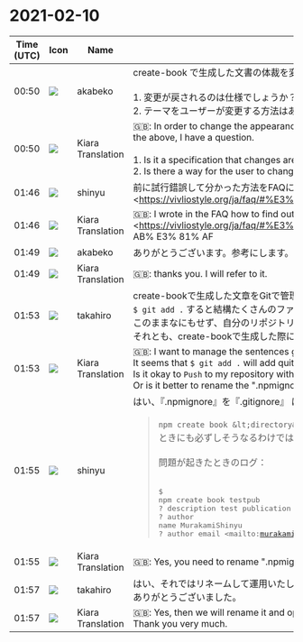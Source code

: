 # 2021-02-10

|Time (UTC)|Icon|Name|Message|
|---|---|---|---|
|00:50|![](https://avatars.slack-edge.com/2019-05-15/624511073651_25909952cd7a069ceed2_72.png)|akabeko|create-book で生成した文書の体裁を変更するため、テーマの `theme.css` や `scss/` 内の `*.scss` をいじってみたのですが、`npm run build` を実行すると変更前に戻るようです。以上を踏まえて質問です。<br><br>1. 変更が戻されるのは仕様でしょうか？<br>2. テーマをユーザーが変更する方法はありますか？|
|00:50|![](https://avatars.slack-edge.com/2019-08-21/732685848020_f3f20736795184660348_72.png)|Kiara Translation|🇬🇧: In order to change the appearance of the document generated by create-book, I tried playing with `theme.css` in the theme and` * .scss` in `scss /`, but when I run `npm run build`, it is before the change Seems to return to. Based on the above, I have a question.<br><br>1. Is it a specification that changes are returned?<br>2. Is there a way for the user to change the theme?|
|01:46|![](https://avatars.slack-edge.com/2018-04-27/354445776386_e258f5ed5ba887b08668_72.jpg)|shinyu|前に試行錯誤して分かった方法をFAQに書いてます「テーマをカスタマイズするには？」<br><https://vivliostyle.org/ja/faq/#%E3%83%86%E3%83%BC%E3%83%9E%E3%82%92%E3%82%AB%E3%82%B9%E3%82%BF%E3%83%9E%E3%82%A4%E3%82%BA%E3%81%99%E3%82%8B%E3%81%AB%E3%81%AF|https://vivliostyle.org/ja/faq/#%E3%83%86%E3%83%BC%E3%83%9E%E3%82%92%E3%82%AB%E3%82%B9%E[…]%9E%E3%82%A4%E3%82%BA%E3%81%99%E3%82%8B%E3%81%AB%E3%81%AF><br><blockquote>Vivliostyle — open source, web browser based CSS typesetting engine project</blockquote>|
|01:46|![](https://avatars.slack-edge.com/2019-08-21/732685848020_f3f20736795184660348_72.png)|Kiara Translation|🇬🇧: I wrote in the FAQ how to find out by trial and error before "How to customize the theme?"<br><https://vivliostyle.org/ja/faq/#%E3%83%86%E3%83%BC%E3%83%9E%E3%82%92%E3%82%AB%E3%82%B9 % E3% 82% BF% E3% 83% 9E% E3% 82% A4% E3% 82% BA% E3% 81% 99% E3% 82% 8B% E3% 81% AB% E3% 81% AF | https //vivliostyle.org/ja/faq/#%E3%83%86%E3%83%BC%E3%83%9E%E3%82%92%E3%82%AB%E3%82%B9%E […]% 9E% E3% 82% A4% E3% 82% BA% E3% 81% 99% E3% 82% 8B% E3% 81% AB% E3% 81% AF>|
|01:49|![](https://avatars.slack-edge.com/2019-05-15/624511073651_25909952cd7a069ceed2_72.png)|akabeko|ありがとうございます。参考にします。|
|01:49|![](https://avatars.slack-edge.com/2019-08-21/732685848020_f3f20736795184660348_72.png)|Kiara Translation|🇬🇧: thanks you. I will refer to it.|
|01:53|![](https://secure.gravatar.com/avatar/efc42bfa256a41ecab309898f63f2f12.jpg?s=72&d=https%3A%2F%2Fa.slack-edge.com%2Fdf10d%2Fimg%2Favatars%2Fava_0007-72.png)|takahiro|create-bookで生成した文章をGitで管理し、自分のGithubに置いていきたいと考えいています。<br>`$ git add .`  すると結構たくさんのファイルをバージョン管理するために追加するようですね。<br>このままなにもせず、自分のリポジトリーに `Push`  してもいいものでしょうか。<br>それとも、create-bookで生成した際に同封されている 『.npmignore』を『.gitignore』 にリネームして運用したほうがいいのでしょうか？　よろしくお願いいたします。|
|01:53|![](https://avatars.slack-edge.com/2019-08-21/732685848020_f3f20736795184660348_72.png)|Kiara Translation|🇬🇧: I want to manage the sentences generated by create-book with Git and put them on my Github.<br>It seems that `$ git add .` will add quite a lot of files for version control.<br>Is it okay to `Push` to my repository without doing anything like this?<br>Or is it better to rename the ".npmignore" enclosed when it was created with create-book to ".gitignore" and operate it? Thank you.|
|01:55|![](https://avatars.slack-edge.com/2018-04-27/354445776386_e258f5ed5ba887b08668_72.jpg)|shinyu|はい、『.npmignore』を『.gitignore』 にリネームする必要があります。このissueです: <https://github.com/vivliostyle/create-book/issues/11><br><blockquote>`npm create book &lt;directory&gt;` の実行によって生成されるディレクトリに `.gitignore` ファイルが存在しないで、代わりに　`.gitignore` が存在するという現象があります。yarn を使った場合には発生しないようです。npmを使ったときにも必ずしそうなるわけではないようです（条件が特定できていません）。<br><br>問題が起きたときのログ：<br><br><pre>$ npm create book testpub<br>? description test publication<br>? author name MurakamiShinyu<br>? author email <mailto:murakami@vivliostyle.org|murakami@vivliostyle.org><br>? license CC0-1.0<br>? choose theme @vivliostyle/theme-bunko - 文庫用のテーマ<br><br>Creating a new package in /Users/shinyu/viv/testpub.<br><br>Installing dependencies.<br>yarn install v1.22.4<br>info No lockfile found.<br>[1/4] 🔍  Resolving packages...<br>warning @vivliostyle/cli &gt; jsdom &gt; request@2.88.2: request has been deprecated, see <https://github.com/request/request/issues/3142><br>warning @vivliostyle/cli &gt; jsdom &gt; request-promise-native@1.0.9: request-promise-native has been deprecated because it extends the now deprecated request package, see <https://github.com/request/request/issues/3142><br>warning @vivliostyle/cli &gt; jsdom &gt; request &gt; har-validator@5.1.5: this library is no longer supported<br>[2/4] 🚚  Fetching packages...<br>[3/4] 🔗  Linking dependencies...<br>[4/4] 🔨  Building fresh packages...<br>success Saved lockfile.<br>✨  Done in 54.72s.<br>    <br>Initialized a git repository<br><br>Success! Created testpub.<br><br>1. cd testpub<br>2. create and edit Markdown files<br>3. edit entry field in your vivliostyle.config.js<br>4. yarn build or npm run build<br><br>See <https://docs.vivliostyle.org> for further information.<br><br>🖋 Happy writing!<br><br>                                                                                                                                                                                                                                                                                                                                                                                                                                                                                                                                                                               <br>~/viv/  <br>$ cd testpub/~/viv/testpub/  $ ls -la<br>total 336<br>drwxr-xr-x   11 shinyu  staff     352 Aug  8 18:13 .<br>drwxr-xr-x   97 shinyu  staff    3104 Aug  8 18:12 ..<br>drwxr-xr-x    9 shinyu  staff     288 Aug  8 18:13 .git<br>-rw-r--r--    1 shinyu  staff    1909 Aug  8 18:12 .npmignore<br>-rw-r--r--    1 shinyu  staff    7407 Aug  8 18:12 LICENSE<br>-rw-r--r--    1 shinyu  staff     417 Aug  8 18:12 README.md<br>-rw-r--r--    1 shinyu  staff    6175 Aug  8 18:12 manuscript.md<br>drwxr-xr-x  401 shinyu  staff   12832 Aug  8 18:13 node_modules<br>-rw-r--r--    1 shinyu  staff     344 Aug  8 18:12 package.json<br>-rw-r--r--    1 shinyu  staff    1272 Aug  8 18:12 vivliostyle.config.js<br>-rw-r--r--    1 shinyu  staff  135788 Aug  8 18:13 yarn.lock<br></pre><br><br>↑ `.npmignore` が存在して `.gitignore` が存在しない。<br><br>これではgitにコミットする前に `mv .npmignore .gitignore` によりファイル名の変更が必要です。<br><br>npmでの .gitignore ファイルの扱いの問題のようです。Stackoverflow に関係しそうな情報がありました:  <br><https://stackoverflow.com/questions/24976950/how-do-i-include-a-gitignore-file-as-part-of-my-npm-module|https://stackoverflow.com/questions/24976950/how-do-i-include-a-gitignore-file-as-part-of-my-npm-module><br><br>npmの次のissueが関連するようです：  <br><https://github.com/npm/npm/issues/1862|npm/npm#1862></blockquote>|
|01:55|![](https://avatars.slack-edge.com/2019-08-21/732685848020_f3f20736795184660348_72.png)|Kiara Translation|🇬🇧: Yes, you need to rename ".npmignore" to ".gitignore". This issue: <https://github.com/vivliostyle/create-book/issues/11>|
|01:57|![](https://secure.gravatar.com/avatar/efc42bfa256a41ecab309898f63f2f12.jpg?s=72&d=https%3A%2F%2Fa.slack-edge.com%2Fdf10d%2Fimg%2Favatars%2Fava_0007-72.png)|takahiro|はい、それではリネームして運用いたします。<br>ありがとうございました。|
|01:57|![](https://avatars.slack-edge.com/2019-08-21/732685848020_f3f20736795184660348_72.png)|Kiara Translation|🇬🇧: Yes, then we will rename it and operate it.<br>Thank you very much.|
